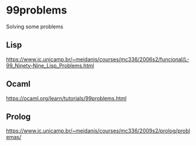 # 99problems

Solving some problems

## Lisp
https://www.ic.unicamp.br/~meidanis/courses/mc336/2006s2/funcional/L-99_Ninety-Nine_Lisp_Problems.html

## Ocaml
https://ocaml.org/learn/tutorials/99problems.html

## Prolog
https://www.ic.unicamp.br/~meidanis/courses/mc336/2009s2/prolog/problemas/
